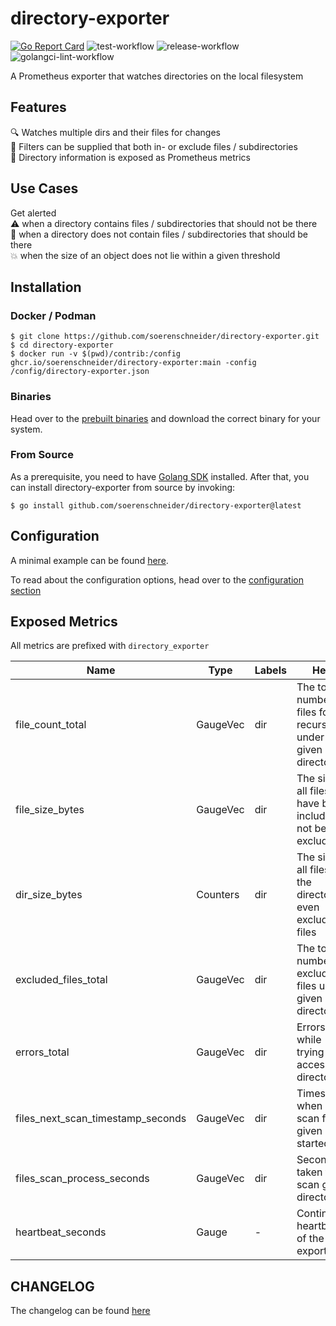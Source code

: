 # directory-exporter

[![Go Report Card](https://goreportcard.com/badge/github.com/soerenschneider/directory-exporter)](https://goreportcard.com/report/github.com/soerenschneider/directory-exporter)
![test-workflow](https://github.com/soerenschneider/directory-exporter/actions/workflows/test.yaml/badge.svg)
![release-workflow](https://github.com/soerenschneider/directory-exporter/actions/workflows/release-container.yaml/badge.svg)
![golangci-lint-workflow](https://github.com/soerenschneider/directory-exporter/actions/workflows/golangci-lint.yaml/badge.svg)

A Prometheus exporter that watches directories on the local filesystem

## Features

🔍 Watches multiple dirs and  their files for changes<br/>
🎯 Filters can be supplied that both in- or exclude files / subdirectories<br/>
🔭 Directory information is exposed as Prometheus metrics<br/>

## Use Cases

Get alerted<br/>
⚠️ when a directory contains files / subdirectories that should not be there<br/>
👻 when a directory does not contain files / subdirectories that should be there<br/>
💥 when the size of an object does not lie within a given threshold<br/>

## Installation

### Docker / Podman
````shell
$ git clone https://github.com/soerenschneider/directory-exporter.git
$ cd directory-exporter
$ docker run -v $(pwd)/contrib:/config ghcr.io/soerenschneider/directory-exporter:main -config /config/directory-exporter.json
````

### Binaries
Head over to the [prebuilt binaries](https://github.com/soerenschneider/directory-exporter/releases) and download the correct binary for your system.

### From Source
As a prerequisite, you need to have [Golang SDK](https://go.dev/dl/) installed. After that, you can install directory-exporter from source by invoking:
```text
$ go install github.com/soerenschneider/directory-exporter@latest
```

## Configuration
A minimal example can be found [here](contrib/directory-exporter.json). 

To read about the configuration options, head over to the [configuration section](docs/configuration.md)

## Exposed Metrics

All metrics are prefixed with `directory_exporter`

| Name                              | Type     | Labels | Help                                                               |
|-----------------------------------|----------|--------|--------------------------------------------------------------------|
| file_count_total                  | GaugeVec | dir    | The total number of files found recursively under given directory  |
| file_size_bytes                   | GaugeVec | dir    | The size of all files that have been included or not been excluded |
| dir_size_bytes                    | Counters | dir    | The size of all files in the directory, even excluded files        |
| excluded_files_total              | GaugeVec | dir    | The total number of excluded files under given directory           |
| errors_total                      | GaugeVec | dir    | Errors while trying to access a directory                          |
| files_next_scan_timestamp_seconds | GaugeVec | dir    | Timestamp when next scan for given dir is started                  |
| files_scan_process_seconds        | GaugeVec | dir    | Seconds taken to scan given directory                              |
| heartbeat_seconds                 | Gauge    | -      | Continuous heartbeat of the exporter                               |

## CHANGELOG
The changelog can be found [here](CHANGELOG.md)

